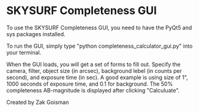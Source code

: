 # SKYSURF Completeness GUI

To use the SKYSURF Completeness GUI, you need to have the PyQt5 and sys packages installed.

To run the GUI, simply type "python completeness_calculator_gui.py" into your terminal.

When the GUI loads, you will get a set of forms to fill out. Specify the camera, filter, object size (in arcsec), background lebel (in counts per second), and exposure time (in sec). A good example is using size of 1", 1000 seconds of exposure time, and 0.1 for background. The 50% completeness AB-magnitude is displayed after clicking "Calculuate".

Created by Zak Goisman
